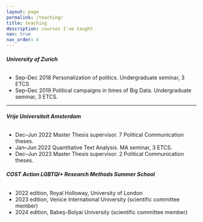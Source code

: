 ```yaml
---
layout: page
permalink: /teaching/
title: teaching
description: courses I've taught
nav: true
nav_order: 4
---
```



###### **University of Zurich**

- Sep–Dec 2018 Personalization of politics. Undergraduate seminar, 3 ETCS
- Sep–Dec 2019 Political campaigns in times of Big Data. Undergraduate seminar, 3 ETCS.
***


###### **Vrije Universiteit Amsterdam**

- Dec–Jun 2022 Master Thesis supervisor. 7 Political Communication theses.
- Jan–Jun 2022 Quantitative Text Analysis. MA seminar, 3 ETCS.
- Dec–Jun 2023 Master Thesis supervisor. 2 Political Communication theses.


###### **COST Action LGBTQI+ Research Methods Summer School**

- 2022 edition, Royal Holloway, University of London
- 2023 edition, Venice International University (scientific committee member)
- 2024 edition, Babeș-Bolyai University (scientific committee member)
